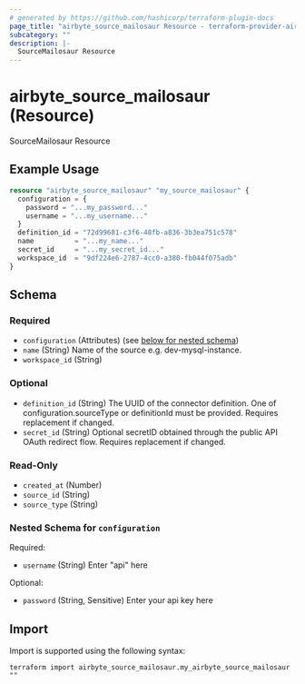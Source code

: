 ```yaml
---
# generated by https://github.com/hashicorp/terraform-plugin-docs
page_title: "airbyte_source_mailosaur Resource - terraform-provider-airbyte"
subcategory: ""
description: |-
  SourceMailosaur Resource
---
```


# airbyte_source_mailosaur (Resource)

SourceMailosaur Resource

## Example Usage

```terraform
resource "airbyte_source_mailosaur" "my_source_mailosaur" {
  configuration = {
    password = "...my_password..."
    username = "...my_username..."
  }
  definition_id = "72d99681-c3f6-48fb-a836-3b3ea751c578"
  name          = "...my_name..."
  secret_id     = "...my_secret_id..."
  workspace_id  = "9df224e6-2787-4cc0-a380-fb044f075adb"
}
```

<!-- schema generated by tfplugindocs -->
## Schema

### Required

- `configuration` (Attributes) (see [below for nested schema](#nestedatt--configuration))
- `name` (String) Name of the source e.g. dev-mysql-instance.
- `workspace_id` (String)

### Optional

- `definition_id` (String) The UUID of the connector definition. One of configuration.sourceType or definitionId must be provided. Requires replacement if changed.
- `secret_id` (String) Optional secretID obtained through the public API OAuth redirect flow. Requires replacement if changed.

### Read-Only

- `created_at` (Number)
- `source_id` (String)
- `source_type` (String)

<a id="nestedatt--configuration"></a>
### Nested Schema for `configuration`

Required:

- `username` (String) Enter "api" here

Optional:

- `password` (String, Sensitive) Enter your api key here

## Import

Import is supported using the following syntax:

```shell
terraform import airbyte_source_mailosaur.my_airbyte_source_mailosaur ""
```
